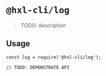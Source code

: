 # `@hxl-cli/log`

> TODO: description

## Usage

```
const log = require('@hxl-cli/log');

// TODO: DEMONSTRATE API
```
